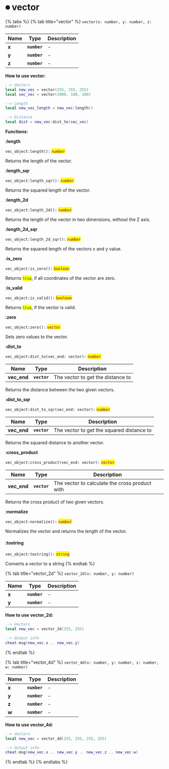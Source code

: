 # ⏺ vector

{% tabs %}
{% tab title="vector" %}
`vector(x: number, y: number, z: number)`

| Name  | Type         | Description |
| ----- | ------------ | ----------- |
| **x** | **`number`** | -           |
| **y** | **`number`** | -           |
| **z** | **`number`** | -           |

**How to use vector:**

```lua
--> Vectors
local new_vec = vector(255, 255, 255)
local sec_vec = vector(2000, 100, 100)

--> Length
local new_vec_length = new_vec:length()

--> Distance
local dist = new_vec:dist_to(sec_vec)
```



**Functions:**

**:length**

`vec_object:length():` <mark style="color:purple;">`number`</mark>

Returns the length of the vector.

**:length\_sqr**

`vec_object:length_sqr():` <mark style="color:purple;">`number`</mark>

Returns the squared length of the vector.

**:length\_2d**

`vec_object:length_2d():` <mark style="color:purple;">`number`</mark>

Returns the length of the vector in two dimensions, without the Z axis.

**:length\_2d\_sqr**

`vec_object:length_2d_sqr():` <mark style="color:purple;">`number`</mark>

Returns the squared length of the vectors x and y value.

**:is\_zero**

`vec_object:is_zero():` <mark style="color:purple;">`boolean`</mark>

Returns <mark style="color:green;">`true`</mark>, if all coordinates of the vector are zero.

**:is\_valid**

`vec_object:is_valid():` <mark style="color:purple;">`boolean`</mark>

Returns <mark style="color:green;">`true`</mark>, if the vector is valid.

**:zero**

`vec_object:zero():` <mark style="color:purple;">`vector`</mark>

Sets zero values to the vector.

**:dist\_to**

`vec_object:dist_to(vec_end: vector):` <mark style="color:purple;">`number`</mark>

| Name         | Type         | Description                       |
| ------------ | ------------ | --------------------------------- |
| **vec\_end** | **`vector`** | The vector to get the distance to |

Returns the distance between the two given vectors.

**:dist\_to\_sqr**

`vec_object:dist_to_sqr(vec_end: vector):` <mark style="color:purple;">`number`</mark>

| Name         | Type         | Description                               |
| ------------ | ------------ | ----------------------------------------- |
| **vec\_end** | **`vector`** | The vector to get the squared distance to |

Returns the squared distance to another vector.

**:cross\_product**

`vec_object:cross_product(vec_end: vector):` <mark style="color:purple;">`vector`</mark>

| Name         | Type         | Description                                    |
| ------------ | ------------ | ---------------------------------------------- |
| **vec\_end** | **`vector`** | The vector to calculate the cross product with |

Returns the cross product of two given vectors.

**:normalize**

`vec_object:normalize():` <mark style="color:purple;">`number`</mark>

Normalizes the vector and returns the length of the vector.

#### :tostring

`vec_object:tostring():` <mark style="color:purple;">`string`</mark>

Converts a vector to a string
{% endtab %}

{% tab title="vector_2d" %}
`vector_2d(x: number, y: number)`

| Name  | Type         | Description |
| ----- | ------------ | ----------- |
| **x** | **`number`** | -           |
| **y** | **`number`** | -           |

**How to use vector\_2d:**

```lua
--> Vectors
local new_vec = vector_2d(255, 255)

--> Output info
cheat.msg(new_vec.x .. new_vec.y)
```
{% endtab %}

{% tab title="vector_4d" %}
`vector_4d(x: number, y: number, z: number, w: number)`

| Name  | Type         | Description |
| ----- | ------------ | ----------- |
| **x** | **`number`** | -           |
| **y** | **`number`** | -           |
| **z** | **`number`** | -           |
| **w** | **`number`** | -           |

**How to use vector\_4d:**

```lua
--> Vectors 
local new_vec = vector_4d(255, 255, 255, 255)

--> Output info 
cheat.msg(new_vec.x .. new_vec.y .. new_vec.z .. new_vec.w)
```
{% endtab %}
{% endtabs %}
